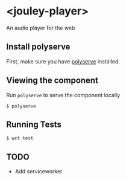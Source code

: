 # \<jouley-player\>

An audio player for the web

## Install polyserve

First, make sure you have [polyserve](https://www.npmjs.com/package/polyserve) installed.

## Viewing the component

Run `polyserve` to serve the component locally

```
$ polyserve
```

## Running Tests

```
$ wct test
```

## TODO

- Add serviceworker
